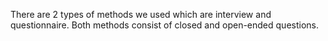 There are 2 types of methods we used which are interview and questionnaire. Both methods consist of closed and open-ended questions. 
